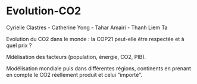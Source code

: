 # Evolution-CO2
Cyrielle Clastres - Catherine Yong -  Tahar Amairi - Thanh Liem Ta

Evolution du CO2 dans le monde : la COP21 peut-elle être respectée et à quel prix ?

Mdélisation des facteurs (population, énergie, CO2, PIB).

Modélisation mondiale puis dans différentes régions, continents en prenant en compte le CO2 réellement produit et celui "importé".
